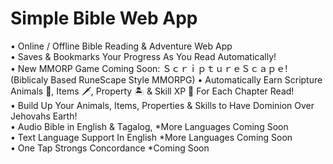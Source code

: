 # Simple Bible Web App
• Online / Offline Bible Reading & Adventure Web App<br>
• Saves & Bookmarks Your Progress As You Read Automatically!<br>
• New MMORP Game Coming Soon: ＳｃｒｉｐｔｕｒｅＳｃａｐｅ! (Biblicaly Based RuneScape Style MMORPG)
• Automatically Earn Scripture Animals 🐅, Items 🗡️, Property 🏝️ & Skill XP 💎 For Each Chapter Read!<br>
• Build Up Your Animals, Items, Properties & Skills to Have Dominion Over Jehovahs Earth!<br>
• Audio Bible in English & Tagalog, *More Languages Coming Soon<br>
• Text Language Support In English *More Languages Coming Soon<br>
• One Tap Strongs Concordance *Coming Soon<br>
